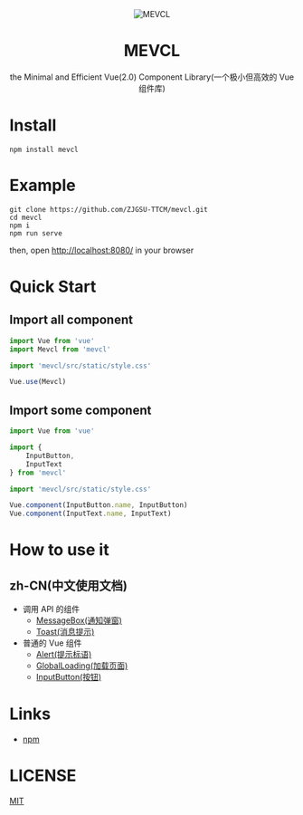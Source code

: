 <div align="center">
   <img src="https://github.com/ZJGSU-TTCM/mevcl/blob/docs/v0.2.0/public/favicon.png?raw=true" alt="MEVCL"/>
   <br>
   <h1>MEVCL</h1>
   <p>the Minimal and Efficient Vue(2.0) Component Library(一个极小但高效的 Vue 组件库)</p>
</div>

# Install

```shell
npm install mevcl
```

# Example

```shell
git clone https://github.com/ZJGSU-TTCM/mevcl.git
cd mevcl
npm i
npm run serve
```

then, open [http://localhost:8080/](http://localhost:8080/) in your browser

# Quick Start

## Import all component

```js
import Vue from 'vue'
import Mevcl from 'mevcl'

import 'mevcl/src/static/style.css'

Vue.use(Mevcl)
```

## Import some component

```js
import Vue from 'vue'

import {
    InputButton,
    InputText
} from 'mevcl'

import 'mevcl/src/static/style.css'

Vue.component(InputButton.name, InputButton)
Vue.component(InputText.name, InputText)
```

# How to use it

## zh-CN(中文使用文档)
 - 调用 API 的组件
   - [MessageBox(通知弹窗)](docs/zh-cn/example/MessageBox.md)
   - [Toast(消息提示)](docs/zh-cn/example/Toast.md)
 - 普通的 Vue 组件
   - [Alert(提示标语)](docs/zh-cn/example/Alert.md)
   - [GlobalLoading(加载页面)](docs/zh-cn/example/GlobalLoading.md)
   - [InputButton(按钮)](docs/zh-cn/example/InputButton.md)


# Links

 - [npm](https://www.npmjs.com/package/mevcl)

# LICENSE

[MIT](https://github.com/ZJGSU-TTCM/mevcl/blob/master/LICENSE)
